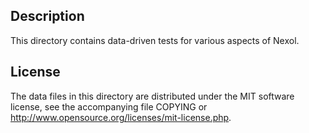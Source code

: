 Description
------------

This directory contains data-driven tests for various aspects of Nexol.

License
--------

The data files in this directory are distributed under the MIT software
license, see the accompanying file COPYING or
http://www.opensource.org/licenses/mit-license.php.

